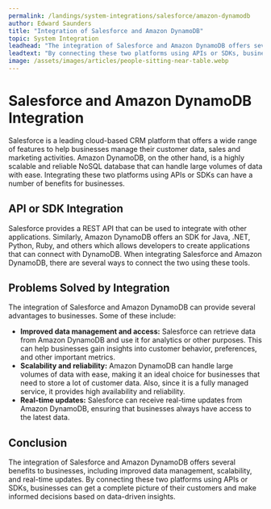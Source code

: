 ```yaml
---
permalink: /landings/system-integrations/salesforce/amazon-dynamodb
author: Edward Saunders
title: "Integration of Salesforce and Amazon DynamoDB"
topic: System Integration
leadhead: "The integration of Salesforce and Amazon DynamoDB offers several benefits to businesses, including improved data management, scalability, and real-time updates"
leadtext: "By connecting these two platforms using APIs or SDKs, businesses can get a complete picture of their customers and make informed decisions based on data-driven insights."
image: /assets/images/articles/people-sitting-near-table.webp
---
```

<div class="arttext">    <h1>Salesforce and Amazon DynamoDB Integration</h1>
    <p>Salesforce is a leading cloud-based CRM platform that offers a wide range of features to help businesses manage their customer data, sales and marketing activities. Amazon DynamoDB, on the other hand, is a highly scalable and reliable NoSQL database that can handle large volumes of data with ease. Integrating these two platforms using APIs or SDKs can have a number of benefits for businesses.</p>
    <h2>API or SDK Integration</h2>
    <p>Salesforce provides a REST API that can be used to integrate with other applications. Similarly, Amazon DynamoDB offers an SDK for Java, .NET, Python, Ruby, and others which allows developers to create applications that can connect with DynamoDB. When integrating Salesforce and Amazon DynamoDB, there are several ways to connect the two using these tools.</p>
    <h2>Problems Solved by Integration</h2>
    <p>The integration of Salesforce and Amazon DynamoDB can provide several advantages to businesses. Some of these include:</p>
    <ul>
      <li><strong>Improved data management and access:</strong> Salesforce can retrieve data from Amazon DynamoDB and use it for analytics or other purposes. This can help businesses gain insights into customer behavior, preferences, and other important metrics.</li>
      <li><strong>Scalability and reliability:</strong> Amazon DynamoDB can handle large volumes of data with ease, making it an ideal choice for businesses that need to store a lot of customer data. Also, since it is a fully managed service, it provides high availability and reliability.</li>
      <li><strong>Real-time updates:</strong> Salesforce can receive real-time updates from Amazon DynamoDB, ensuring that businesses always have access to the latest data.</li>
    </ul>
    <h2>Conclusion</h2>
    <p>The integration of Salesforce and Amazon DynamoDB offers several benefits to businesses, including improved data management, scalability, and real-time updates. By connecting these two platforms using APIs or SDKs, businesses can get a complete picture of their customers and make informed decisions based on data-driven insights.</p>
</div>
